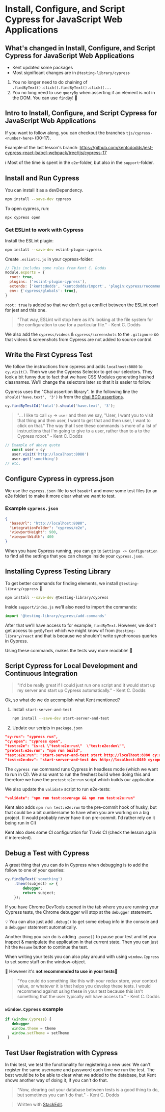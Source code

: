
# Install, Configure, and Script Cypress for JavaScript Web Applications

## What's changed in Install, Configure, and Script Cypress for JavaScript Web Applications

- Kent updated some packages
- Most significant changes are in `@testing-library/cypress`

1. You no longer need to do chaining of `.findByText().click().findByText().click()...`
2. You no long need to use `queryBy` when asserting if an element is not in the DOM. You can use `findBy`! 🥳

## Intro to Install, Configure, and Script Cypress for JavaScript Web Applications

If you want to follow along, you can checkout the branches `tjs/cypress-<number-here>` (00-17). 

Example of the last lesson's branch: https://github.com/kentcdodds/jest-cypress-react-babel-webpack/tree/tjs/cypress-17

ℹ️ Most of the time is spent in the `e2e`-folder, but also in the `support`-folder.

## Install and Run Cypress

You can install it as a devDependency. 
```bash
npm install --save-dev cypress
```
To open cypress, run:
```bash
npx cypress open
```

### Get ESLint to work with Cypress

Install the ESLint plugin:
```bash
npm install --save-dev eslint-plugin-cypress
```
Create `.eslintrc.js` in your cypress-folder:
```js
// This includes some rules from Kent C. Dodds
module.exports = {
  root: true,
  plugins: ['eslint-plugin-cypress'],
  extends: ['kentcdodds', 'kentcdodds/import', 'plugin:cypress/recommended'],
  env: {'cypress/globals': true},
}
```
`root: true` is added so that we don't get a conflict between the ESLint conf for jest and this one.

>"That way, ESLint will stop here as it's looking at the file system for the configuration to use for a particular file." - Kent C. Dodds

We also add the `cypress/videos` & `cypress/screenshots` to the `.gitignore` so that videos & screenshots from Cypress are not added to source control.

## Write the First Cypress Test
We follow the instructions from cypress and adds `localhost:8080` to `cy.visit()`. Then we use the Cypress Selector to get our selectors. They look a bit funny due to fact that we have CSS Modules generating hashed classnames. We'll change the selectors later so that it is easier to follow.

Cypress uses the "Chai assertion library". In the following line the `should('have.text', '3')` is from the [chai BDD assertions](https://docs.cypress.io/guides/references/assertions#BDD-Assertions).
```js
cy.findByTestId('total').should('have.text', '3');
```

>"... I like to call `cy` -> `user` and then we say, "User, I want you to visit that thing and then user, I want to get that and then user, I want to click on that." The way that I see these commands is more of a list of instructions that I'm going to give to a user, rather than to a to the Cypress robot." - Kent C. Dodds

```js
// Example of above quote
   const user = cy
   user.visit('http://localhost:8080')
   user.get('something')
// etc.
```

## Configure Cypress in cypress.json

We use the `cypress.json`-file to set `baseUrl` and move some test files (to an e2e folder) to make it more clear what we want to test.

### Example `cypress.json`
```json
{
  "baseUrl": "http://localhost:8080",
  "integrationFolder": "cypress/e2e",
  "viewportHeight": 900,
  "viewportWidth": 400
}
```

When you have Cypress running, you can go to `Settings -> Configuration` to find all the settings that you can change inside your `cypress.json`.

## Installing Cypress Testing Library

To get better commands for finding elements, we install `@testing-library/cypress` 🥳
```bash
npm install --save-dev @testing-library/cypress
```

Inside `support/index.js` we'll also need to import the commands:
```js
import '@testing-library/cypress/add-commands'
```

After that we'll have access to for example, `findByText`. However, we don't get access to `getByText` which we might know of from `@testing-library/react` and that is because we shouldn't write synchronous queries in Cypress. 

Using these commands, makes the tests way more readable! 📖

## Script Cypress for Local Development and Continuous Integration

>"It'd be really great if I could just run one script and it would start up my server and start up Cypress automatically." - Kent C. Dodds

Ok, so what do we do accomplish what Kent mentioned?

1. Install `start-server-and-test`
	```bash
	npm install --save-dev start-server-and-test
	```
2. Update our scripts in `package.json`
```json
"cy:run": "cypress run",
"cy:open": "cypress open",
"test:e2e": "is-ci \"test:e2e:run\"  \"test:e2e:dev\"",
"pretest:e2e:run": "npm run build",
"test:e2e:run": "start-server-and-test start http://localhost:8080 cy:run",
"test:e2e:dev": "start-server-and-test dev http://localhost:8080 cy:open",
```
The `cypress run` command runs Cypress in headless mode (which we want to run in CI). We also want to run the freshest build when doing this and therefore we have the `pretest:e2e:run` script which builds our application.

We also update the `validate` script to run e2e-tests:
```json
"validate": "npm run test:coverage && npm run test:e2e:run"
```

Kent also adds `npm run test:e2e:run` to the pre-commit hook of husky, but that could be a bit cumbersome to have when you are working on a big project. (I would probably never have it on pre-commit. I'd rather rely on it being run in CI)

Kent also does some CI configuration for Travis CI (check the lesson again if interested).

## Debug a Test with Cypress
A great thing that you can do in Cypress when debugging is to add the follow to one of your queries:
```js
cy.findByText('something')
	.then((subject) => {
		debugger;
		return subject;
	});
```
If you have Chrome DevTools opened in the tab where you are running your Cypress tests, the Chrome debugger will stop at the `debugger` statement.

💡 You can also just add `.debug()` to get some debug info in the console and a `debugger` statement automatically.

Another thing you can do is adding `.pause()` to pause your test and let you inspect & manipulate the application in that current state. Then you can just hit the `Resume` button to continue the test.

When writing your tests you can also play around with using `window.Cypress` to set some stuff on the window-object. 

🚨 However it's **not recommended to use in your tests**🚨

> "You could do something like this with your redux store, your context value, or whatever it is that helps you develop these tests. I would recommend against using these in your test because this isn't something that the user typically will have access to." - Kent C. Dodds

### `window.Cypress` example
```js
if (window.Cypress) {
   debugger
   window.theme = theme
   window.setTheme = setTheme
 }
```
## Test User Registration with Cypress

In this test, we test the functionality for registering a new user. We can't register the same username and password each time we run the test. The best would be to be able to clear what we added to the database, but Kent shows another way of doing it, if you can't do that.

> "Now, clearing out your database between tests is a good thing to do, but sometimes you can't do that." - Kent C. Dodds



> Written with [StackEdit](https://stackedit.io/).
<!--stackedit_data:
eyJoaXN0b3J5IjpbLTk3NjMzMzk0OSw1NzkwMjI5NTcsMTA4NT
k4NjI2NCwtMTAxNTQ1MTk1NSwtMTMyNDQ2NjA1NywxNDU1ODk0
MDQzLDE5MDg4ODYzNzEsNjM0ODc1ODA2XX0=
-->